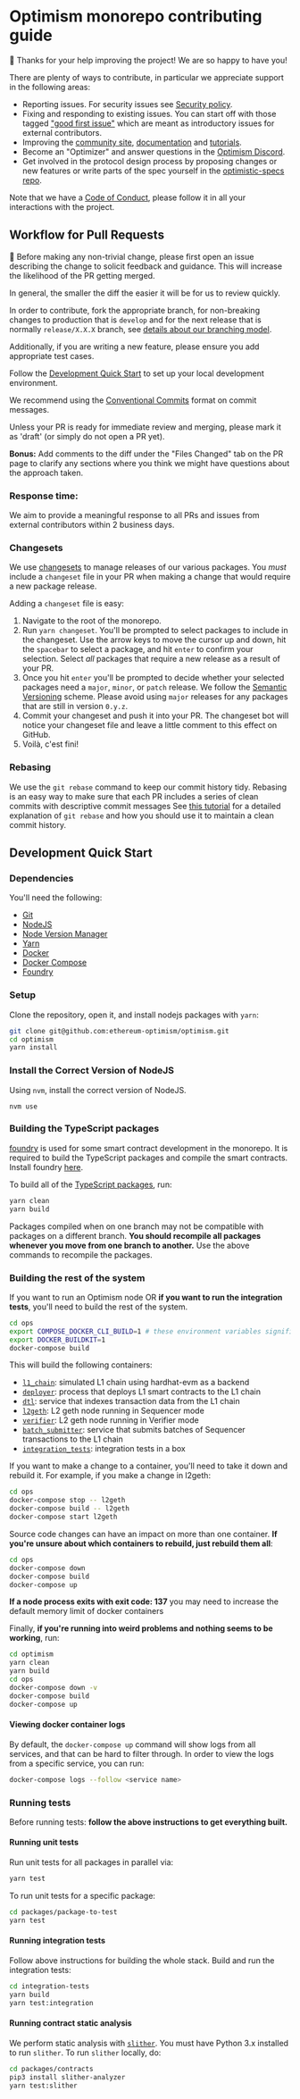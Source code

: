 # Optimism monorepo contributing guide

🎈 Thanks for your help improving the project! We are so happy to have you!

There are plenty of ways to contribute, in particular we appreciate support in the following areas:

- Reporting issues. For security issues see [Security policy](https://github.com/ethereum-optimism/.github/blob/master/SECURITY.md).
- Fixing and responding to existing issues. You can start off with those tagged ["good first issue"](https://github.com/ethereum-optimism/optimism/contribute) which are meant as introductory issues for external contributors.
- Improving the [community site](https://community.optimism.io/), [documentation](https://github.com/ethereum-optimism/community-hub) and [tutorials](https://github.com/ethereum-optimism/optimism-tutorial).
- Become an "Optimizer" and answer questions in the [Optimism Discord](https://discord.optimism.io).
- Get involved in the protocol design process by proposing changes or new features or write parts of the spec yourself in the [optimistic-specs repo](https://github.com/ethereum-optimism/optimistic-specs).

Note that we have a [Code of Conduct](https://github.com/ethereum-optimism/.github/blob/master/CODE_OF_CONDUCT.md), please follow it in all your interactions with the project.

## Workflow for Pull Requests

🚨 Before making any non-trivial change, please first open an issue describing the change to solicit feedback and guidance. This will increase the likelihood of the PR getting merged.

In general, the smaller the diff the easier it will be for us to review quickly.

In order to contribute, fork the appropriate branch, for non-breaking changes to production that is `develop` and for the next release that is normally `release/X.X.X` branch, see [details about our branching model](https://github.com/ethereum-optimism/optimism/blob/develop/README.md#branching-model-and-releases).

Additionally, if you are writing a new feature, please ensure you add appropriate test cases.

Follow the [Development Quick Start](#development-quick-start) to set up your local development environment.

We recommend using the [Conventional Commits](https://www.conventionalcommits.org/en/v1.0.0/) format on commit messages.

Unless your PR is ready for immediate review and merging, please mark it as 'draft' (or simply do not open a PR yet).

**Bonus:** Add comments to the diff under the "Files Changed" tab on the PR page to clarify any sections where you think we might have questions about the approach taken.

### Response time:
We aim to provide a meaningful response to all PRs and issues from external contributors within 2 business days.

### Changesets

We use [changesets](https://github.com/atlassian/changesets) to manage releases of our various packages.
You *must* include a `changeset` file in your PR when making a change that would require a new package release.

Adding a `changeset` file is easy:

1. Navigate to the root of the monorepo.
2. Run `yarn changeset`. You'll be prompted to select packages to include in the changeset. Use the arrow keys to move the cursor up and down, hit the `spacebar` to select a package, and hit `enter` to confirm your selection. Select *all* packages that require a new release as a result of your PR.
3. Once you hit `enter` you'll be prompted to decide whether your selected packages need a `major`, `minor`, or `patch` release. We follow the [Semantic Versioning](https://semver.org/) scheme. Please avoid using `major` releases for any packages that are still in version `0.y.z`.
4. Commit your changeset and push it into your PR. The changeset bot will notice your changeset file and leave a little comment to this effect on GitHub.
5. Voilà, c'est fini!

### Rebasing

We use the `git rebase` command to keep our commit history tidy.
Rebasing is an easy way to make sure that each PR includes a series of clean commits with descriptive commit messages
See [this tutorial](https://docs.gitlab.com/ee/topics/git/git_rebase.html) for a detailed explanation of `git rebase` and how you should use it to maintain a clean commit history.

## Development Quick Start

### Dependencies

You'll need the following:

* [Git](https://git-scm.com/downloads)
* [NodeJS](https://nodejs.org/en/download/)
* [Node Version Manager](https://github.com/nvm-sh/nvm)
* [Yarn](https://classic.yarnpkg.com/en/docs/install)
* [Docker](https://docs.docker.com/get-docker/)
* [Docker Compose](https://docs.docker.com/compose/install/)
* [Foundry](https://getfoundry.sh)

### Setup

Clone the repository, open it, and install nodejs packages with `yarn`:

```bash
git clone git@github.com:ethereum-optimism/optimism.git
cd optimism
yarn install
```

### Install the Correct Version of NodeJS

Using `nvm`, install the correct version of NodeJS.

```
nvm use
```

### Building the TypeScript packages

[foundry](https://github.com/foundry-rs/foundry) is used for some smart contract
development in the monorepo. It is required to build the TypeScript packages
and compile the smart contracts. Install foundry [here](https://getfoundry.sh/).

To build all of the [TypeScript packages](./packages), run:

```bash
yarn clean
yarn build
```

Packages compiled when on one branch may not be compatible with packages on a different branch.
**You should recompile all packages whenever you move from one branch to another.**
Use the above commands to recompile the packages.

### Building the rest of the system

If you want to run an Optimism node OR **if you want to run the integration tests**, you'll need to build the rest of the system.

```bash
cd ops
export COMPOSE_DOCKER_CLI_BUILD=1 # these environment variables significantly speed up build time
export DOCKER_BUILDKIT=1
docker-compose build
```

This will build the following containers:

* [`l1_chain`](https://hub.docker.com/r/ethereumoptimism/hardhat): simulated L1 chain using hardhat-evm as a backend
* [`deployer`](https://hub.docker.com/r/ethereumoptimism/deployer): process that deploys L1 smart contracts to the L1 chain
* [`dtl`](https://hub.docker.com/r/ethereumoptimism/data-transport-layer): service that indexes transaction data from the L1 chain
* [`l2geth`](https://hub.docker.com/r/ethereumoptimism/l2geth): L2 geth node running in Sequencer mode
* [`verifier`](https://hub.docker.com/r/ethereumoptimism/go-ethereum): L2 geth node running in Verifier mode
* [`batch_submitter`](https://hub.docker.com/r/ethereumoptimism/batch-submitter-service): service that submits batches of Sequencer transactions to the L1 chain
* [`integration_tests`](https://hub.docker.com/r/ethereumoptimism/integration-tests): integration tests in a box

If you want to make a change to a container, you'll need to take it down and rebuild it.
For example, if you make a change in l2geth:

```bash
cd ops
docker-compose stop -- l2geth
docker-compose build -- l2geth
docker-compose start l2geth
```

Source code changes can have an impact on more than one container.
**If you're unsure about which containers to rebuild, just rebuild them all**:

```bash
cd ops
docker-compose down
docker-compose build
docker-compose up
```

**If a node process exits with exit code: 137** you may need to increase the default memory limit of docker containers

Finally, **if you're running into weird problems and nothing seems to be working**, run:

```bash
cd optimism
yarn clean
yarn build
cd ops
docker-compose down -v
docker-compose build
docker-compose up
```

#### Viewing docker container logs

By default, the `docker-compose up` command will show logs from all services, and that
can be hard to filter through. In order to view the logs from a specific service, you can run:

```bash
docker-compose logs --follow <service name>
```

### Running tests

Before running tests: **follow the above instructions to get everything built.**

#### Running unit tests

Run unit tests for all packages in parallel via:

```bash
yarn test
```

To run unit tests for a specific package:

```bash
cd packages/package-to-test
yarn test
```

#### Running integration tests

Follow above instructions for building the whole stack.
Build and run the integration tests:

```bash
cd integration-tests
yarn build
yarn test:integration
```
#### Running contract static analysis

We perform static analysis with [`slither`](https://github.com/crytic/slither).
You must have Python 3.x installed to run `slither`.
To run `slither` locally, do:

```bash
cd packages/contracts
pip3 install slither-analyzer
yarn test:slither
```
